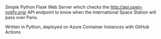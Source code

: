 Simple Python Flask Web Server which checks the http://api.open-notify.org/ API endpoint to know when the International Space Station will pass over Paris.

Written in Python, deployed on Azure Container Instances with GitHub Actions